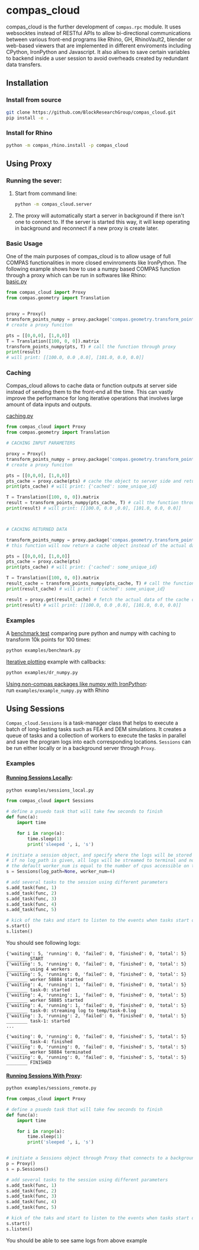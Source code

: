 # compas_cloud
compas_cloud is the further development of `compas.rpc` module. It uses websocktes instead of RESTful APIs to allow bi-directional communications between various front-end programs like Rhino, GH, RhinoVault2, blender or web-based viewers that are implemented in different enviroments including CPython, IronPython and Javascript. It also allows to save certain variables to backend inside a user session to avoid overheads created by redundant data transfers.

## Installation

### Install from source
```bash
git clone https://github.com/BlockResearchGroup/compas_cloud.git
pip install -e .
```


### Install for Rhino
```bash
python -m compas_rhino.install -p compas_cloud
```


## Using Proxy

### Running the sever:

1. Start from command line:
    ```bash
    python -m compas_cloud.server
    ```  
2. The proxy will automatically start a server in background if there isn't one to connect to. If the server is started this way, it will keep operating in background and reconnect if a new proxy is create later.

### Basic Usage
One of the main purposes of compas_cloud is to allow usage of full COMPAS functionalities in more closed envinroments like IronPython. The following example shows how to use a numpy based COMPAS function through a proxy which can be run in softwares like Rhino:  
[basic.py](examples/basic.py)
```python
from compas_cloud import Proxy
from compas.geometry import Translation


proxy = Proxy()
transform_points_numpy = proxy.package('compas.geometry.transform_points_numpy')
# create a proxy funciton

pts = [[0,0,0], [1,0,0]]
T = Translation([100, 0, 0]).matrix
transform_points_numpy(pts, T) # call the function through proxy
print(result)
# will print: [[100.0, 0.0 ,0.0], [101.0, 0.0, 0.0]]
```

### Caching
Compas_cloud allows to cache data or function outputs at server side instead of sending them to the front-end all the time. This can vastly improve the performance for long iterative operations that involves large amount of data inputs and outputs.

[caching.py](examples/caching.py)
```python
from compas_cloud import Proxy
from compas.geometry import Translation

# CACHING INPUT PARAMETERS

proxy = Proxy()
transform_points_numpy = proxy.package('compas.geometry.transform_points_numpy')
# create a proxy funciton

pts = [[0,0,0], [1,0,0]]
pts_cache = proxy.cache(pts) # cache the object to server side and return its reference
print(pts_cache) # will print: {'cached': some_unique_id}

T = Translation([100, 0, 0]).matrix
result = transform_points_numpy(pts_cache, T) # call the function through proxy
print(result) # will print: [[100.0, 0.0 ,0.0], [101.0, 0.0, 0.0]]



# CACHING RETURNED DATA

transform_points_numpy = proxy.package('compas.geometry.transform_points_numpy', cache=True)
# this function will now return a cache object instead of the actual data

pts = [[0,0,0], [1,0,0]]
pts_cache = proxy.cache(pts)
print(pts_cache) # will print: {'cached': some_unique_id}

T = Translation([100, 0, 0]).matrix
result_cache = transform_points_numpy(pts_cache, T) # call the function through proxy
print(result_cache) # will print: {'cached': some_unique_id}

result = proxy.get(result_cache) # fetch the actual data of the cache object
print(result) # will print: [[100.0, 0.0 ,0.0], [101.0, 0.0, 0.0]]
```

### Examples
A [benchmark test](examples/benchmark.py) comparing pure python and numpy with caching to transform 10k points for 100 times: 
```bash
python examples/benchmark.py
```

[Iterative plotting](examples/dr_numpy.py) example with callbacks:    
```bash
python examples/dr_numpy.py
```

[Using non-compas packages like numpy with IronPython](examples/example_numpy.py):  
run `examples/example_numpy.py` with Rhino


## Using Sessions
`Compas_cloud.Sessions` is a task-manager class that helps to execute a batch of long-lasting tasks such as FEA and DEM simulations. It creates a queue of tasks and a collection of workers to execute the tasks in parallel and save the program logs into each corresponding locations. `Sessions` can be run either locally or in a background server through `Proxy`.

### Examples

#### [Running Sessions Locally](examples/sessions_local.py):
```bash
python examples/sessions_local.py
```

```python
from compas_cloud import Sessions

# define a psuedo task that will take few seconds to finish
def func(a):
    import time

    for i in range(a):
        time.sleep(1)
        print('sleeped ', i, 's')

# initiate a session object, and specify where the logs will be stored and number of workers
# if no log_path is given, all logs will be streamed to terminal and not saved
# the default worker_num is equal to the number of cpus accessible on the computer
s = Sessions(log_path=None, worker_num=4)

# add several tasks to the session using different parameters
s.add_task(func, 1)
s.add_task(func, 2)
s.add_task(func, 3)
s.add_task(func, 4)
s.add_task(func, 5)

# kick of the taks and start to listen to the events when tasks start or finish
s.start()
s.listen()
```

You should see following logs:

```
{'waiting': 5, 'running': 0, 'failed': 0, 'finished': 0, 'total': 5} ________ START
{'waiting': 5, 'running': 0, 'failed': 0, 'finished': 0, 'total': 5} ________ using 4 workers
{'waiting': 5, 'running': 0, 'failed': 0, 'finished': 0, 'total': 5} ________ worker 58884 started
{'waiting': 4, 'running': 1, 'failed': 0, 'finished': 0, 'total': 5} ________ task-0: started
{'waiting': 4, 'running': 1, 'failed': 0, 'finished': 0, 'total': 5} ________ worker 58885 started
{'waiting': 4, 'running': 1, 'failed': 0, 'finished': 0, 'total': 5} ________ task-0: streaming log to temp/task-0.log
{'waiting': 3, 'running': 2, 'failed': 0, 'finished': 0, 'total': 5} ________ task-1: started
...

{'waiting': 0, 'running': 0, 'failed': 0, 'finished': 5, 'total': 5} ________ task-4: finished
{'waiting': 0, 'running': 0, 'failed': 0, 'finished': 5, 'total': 5} ________ worker 58884 terminated
{'waiting': 0, 'running': 0, 'failed': 0, 'finished': 5, 'total': 5} ________ FINISHED
```


####  [Running Sessions With Proxy](examples/sessions_local.py):
```bash
python examples/sessions_remote.py
```

```python
from compas_cloud import Proxy

# define a psuedo task that will take few seconds to finish
def func(a):
    import time

    for i in range(a):
        time.sleep(1)
        print('sleeped ', i, 's')


# initiate a Sessions object through Proxy that connects to a background server
p = Proxy()
s = p.Sessions()

# add several tasks to the session using different parameters
s.add_task(func, 1)
s.add_task(func, 2)
s.add_task(func, 3)
s.add_task(func, 4)
s.add_task(func, 5)

# kick of the taks and start to listen to the events when tasks start or finish
s.start()
s.listen()
```

You should be able to see same logs from above example